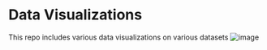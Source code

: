 # Data Visualizations
This repo includes various data visualizations on various datasets
![image](https://user-images.githubusercontent.com/73999139/151803665-9625aa7c-18bb-4c2c-9b46-6e3c713dbb08.png)


